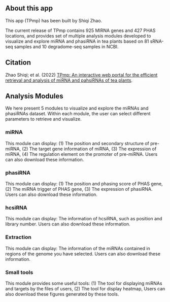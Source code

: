 ## About this app

This app (TPmp) has been built by Shiqi Zhao.

The current release of TPmp contains 925 MIRNA genes and 427 PHAS locations, and provides set of multiple analysis modules developed to visualize and explore miRNA and phasiRNA in tea plants based on 81 sRNA-seq samples and 10 degradome-seq samples in NCBI.

## Citation

Zhao Shiqi; et al. (2022) [TPmp: An interactive web portal for the efficient retrieval and analysis of miRNA and pahsiRNAs of tea plants](). 


## Analysis Modules
We here present 5 modules to visualize and explore the miRNAs and phasiRNAs dataset. Within each module, the user can select different parameters to retrieve and visualize. 

### miRNA

This module can display: (1) The position and secondary structure of pre-miRNA, (2) The target gene information of miRNA, (3) The expression of miRNA, (4) The regulation element on the promoter of pre-miRNA. Users can also download these information.

### phasiRNA

This module can display: (1) The position and phasing score of PHAS gene, (2) The miRNA trigger of PHAS gene, (3) The expression of phasiRNA. Users can also download these information.

### hcsiRNA

This module can display: The information of hcsiRNA, such as position and library number. Users can also download these information.

### Extraction

This module can display: The information of the miRNAs contained in regions of the genome you have selected. Users can also download these information.

### Small tools

This module provides some useful tools: (1) The tool for displaying miRNAs and targets by the files of users, (2) The tool for display heatmap, Users can also download these figures generated by these tools.

&nbsp;
&nbsp;
&nbsp;
